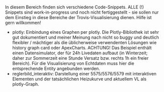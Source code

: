 In diesem Bereich finden sich verschiedene Code-Snippets. ALLE (!) Snippets sind work-in-progress und noch nicht fertiggestellt - sie sollen nur dem Einstieg in diese Bereiche der Trovis-Visualisierung dienen. Hilfe ist gern willkommen!

- plotly: Einbindung eines Graphen per plotly. Die Plotly-Bibliothek ist sehr gut dokumentiert und meiner Meinung nach nicht so buggy und deutlich flexibler / mächtiger als die üblicherweise verwendenten Lösungen wie history graph card oder ApexCharts. ACHTUNG! Das Beispiel enthält einen Datensimulator, der für 24h Livedaten aufbaut (in Winterzeit; daher zur Sommerzeit eine Stunde Versatz bzw. rechts 1h ein freier Bereich). Für die Visualisierung von Echtdaten muss hier die entsprechende Entity angebunden werden.
- reglerbild_interaktiv: Darstellung einer 5575/5576/5579 mit interaktiven Elementen und der tatsächlichen Heizukurve und aktuellem VL als plotly-Graph.
